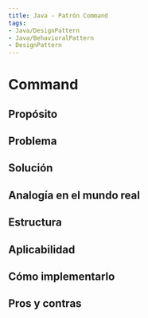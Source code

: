 ```yaml
---
title: Java - Patrón Command
tags:  
- Java/DesignPattern
- Java/BehavioralPattern
- DesignPattern
---
```


# Command

## Propósito



## Problema



## Solución



## Analogía en el mundo real



## Estructura



## Aplicabilidad



## Cómo implementarlo



## Pros y contras



